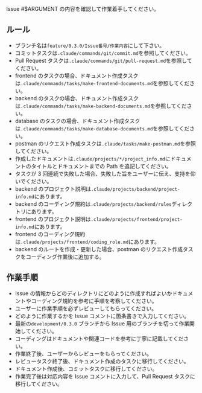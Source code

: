 Issue #$ARGUMENT の内容を確認して作業着手してください。

## ルール

- ブランチ名は`feature/0.3.0/Issue番号/作業内容`にして下さい。
- コミットタスクは`.claude/commands/git/commit.md`を参照してください。
- Pull Request タスクは`.claude/commands/git/pull-request.md`を参照してください。
- frontend のタスクの場合、ドキュメント作成タスクは`.claude/commands/tasks/make-frontend-documents.md`を参照してください。
- backend のタスクの場合、ドキュメント作成タスクは`.claude/commands/tasks/make-backend-documents.md`を参照してください。
- database のタスクの場合、ドキュメント作成タスクは`.claude/commands/tasks/make-database-documents.md`を参照してください。
- postman のリクエスト作成タスクは`.claude/tasks/make-postman.md`を参照してください。
- 作成したドキュメントは`.claude/projects/*/project_info.md`にドキュメントのタイトルとドキュメントまでの Path を追記してください。
- タスクが 3 回連続で失敗した場合、失敗した旨をユーザーに伝え、支持を仰いでください。
- backend のプロジェクト説明は`.claude/projects/backend/project-info.md`にあります。
- backend のコーディング規約は`.claude/projects/backend/rules`ディレクトリにあります。
- frontend のプロジェクト説明は`.claude/projects/frontend/project-info.md`にあります。
- frontend のコーディング規約は`.claude/projects/frontend/coding_role.md`にあります。
- backend のルートを作成・更新した場合、postman のリクエスト作成タスクをコーディング作業後に追加する。

## 作業手順

- Issue の情報からどのディレクトリにどのように作成すればよいかドキュメントやコーディング規約を参考に手順を考察してください。
- ユーザーに作業手順を必ずレビューしてもらってください。
- どのように作業するかを Issue コメントに箇条書きで入力してください。
- 最新の`development/0.3.0` ブランチから Issue 用のブランチを切って作業開始してください。
- コーディングはドキュメントや関連コードを参考に丁寧に記載してください。
- 作業終了後、ユーザーからレビューをもらってください。
- レビュータスク終了後、ドキュメント作成のタスクに移行してください。
- ドキュメント作成後、コミットタスクに移行してください。
- 作業完了後は対応内容を Issue コメントに入力して、Pull Request タスクに移行してください。
